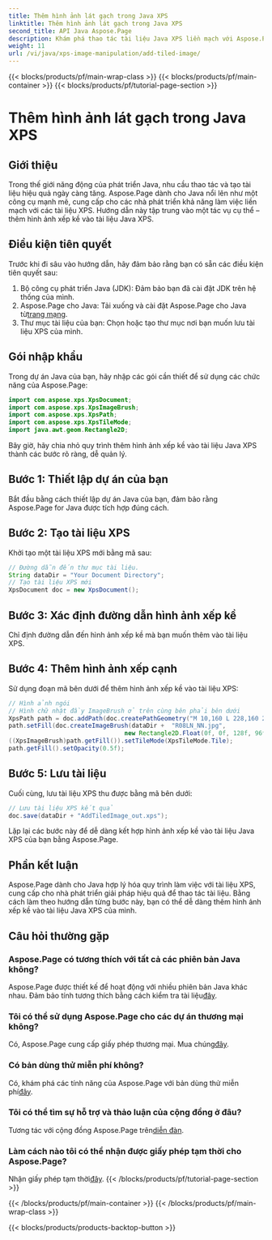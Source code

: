 ```yaml
---
title: Thêm hình ảnh lát gạch trong Java XPS
linktitle: Thêm hình ảnh lát gạch trong Java XPS
second_title: API Java Aspose.Page
description: Khám phá thao tác tài liệu Java XPS liền mạch với Aspose.Page. Tìm hiểu cách thêm hình ảnh xếp chồng một cách dễ dàng bằng hướng dẫn từng bước này.
weight: 11
url: /vi/java/xps-image-manipulation/add-tiled-image/
---
```


{{< blocks/products/pf/main-wrap-class >}}
{{< blocks/products/pf/main-container >}}
{{< blocks/products/pf/tutorial-page-section >}}

# Thêm hình ảnh lát gạch trong Java XPS

## Giới thiệu
Trong thế giới năng động của phát triển Java, nhu cầu thao tác và tạo tài liệu hiệu quả ngày càng tăng. Aspose.Page dành cho Java nổi lên như một công cụ mạnh mẽ, cung cấp cho các nhà phát triển khả năng làm việc liền mạch với các tài liệu XPS. Hướng dẫn này tập trung vào một tác vụ cụ thể – thêm hình ảnh xếp kề vào tài liệu Java XPS.
## Điều kiện tiên quyết
Trước khi đi sâu vào hướng dẫn, hãy đảm bảo rằng bạn có sẵn các điều kiện tiên quyết sau:
1. Bộ công cụ phát triển Java (JDK): Đảm bảo bạn đã cài đặt JDK trên hệ thống của mình.
2.  Aspose.Page cho Java: Tải xuống và cài đặt Aspose.Page cho Java từ[trang mạng](https://releases.aspose.com/page/java/).
3. Thư mục tài liệu của bạn: Chọn hoặc tạo thư mục nơi bạn muốn lưu tài liệu XPS của mình.
## Gói nhập khẩu
Trong dự án Java của bạn, hãy nhập các gói cần thiết để sử dụng các chức năng của Aspose.Page:
```java
import com.aspose.xps.XpsDocument;
import com.aspose.xps.XpsImageBrush;
import com.aspose.xps.XpsPath;
import com.aspose.xps.XpsTileMode;
import java.awt.geom.Rectangle2D;
```
Bây giờ, hãy chia nhỏ quy trình thêm hình ảnh xếp kề vào tài liệu Java XPS thành các bước rõ ràng, dễ quản lý.
## Bước 1: Thiết lập dự án của bạn
Bắt đầu bằng cách thiết lập dự án Java của bạn, đảm bảo rằng Aspose.Page for Java được tích hợp đúng cách.
## Bước 2: Tạo tài liệu XPS
Khởi tạo một tài liệu XPS mới bằng mã sau:
```java
// Đường dẫn đến thư mục tài liệu.
String dataDir = "Your Document Directory";
// Tạo tài liệu XPS mới
XpsDocument doc = new XpsDocument();
```
## Bước 3: Xác định đường dẫn hình ảnh xếp kề
Chỉ định đường dẫn đến hình ảnh xếp kề mà bạn muốn thêm vào tài liệu XPS.
## Bước 4: Thêm hình ảnh xếp cạnh
Sử dụng đoạn mã bên dưới để thêm hình ảnh xếp kề vào tài liệu XPS:
```java
// Hình ảnh ngói
// Hình chữ nhật đầy ImageBrush ở trên cùng bên phải bên dưới
XpsPath path = doc.addPath(doc.createPathGeometry("M 10,160 L 228,160 228,305 10,305"));
path.setFill(doc.createImageBrush(dataDir +  "R08LN_NN.jpg",
                                new Rectangle2D.Float(0f, 0f, 128f, 96f), new Rectangle2D.Float(0f, 0f, 64f, 48f)));
((XpsImageBrush)path.getFill()).setTileMode(XpsTileMode.Tile);
path.getFill().setOpacity(0.5f);
```
## Bước 5: Lưu tài liệu
Cuối cùng, lưu tài liệu XPS thu được bằng mã bên dưới:
```java
// Lưu tài liệu XPS kết quả
doc.save(dataDir + "AddTiledImage_out.xps"); 
```
Lặp lại các bước này để dễ dàng kết hợp hình ảnh xếp kề vào tài liệu Java XPS của bạn bằng Aspose.Page.
## Phần kết luận
Aspose.Page dành cho Java hợp lý hóa quy trình làm việc với tài liệu XPS, cung cấp cho nhà phát triển giải pháp hiệu quả để thao tác tài liệu. Bằng cách làm theo hướng dẫn từng bước này, bạn có thể dễ dàng thêm hình ảnh xếp kề vào tài liệu Java XPS của mình.

## Câu hỏi thường gặp
### Aspose.Page có tương thích với tất cả các phiên bản Java không?
 Aspose.Page được thiết kế để hoạt động với nhiều phiên bản Java khác nhau. Đảm bảo tính tương thích bằng cách kiểm tra tài liệu[đây](https://reference.aspose.com/page/java/).
### Tôi có thể sử dụng Aspose.Page cho các dự án thương mại không?
Có, Aspose.Page cung cấp giấy phép thương mại. Mua chúng[đây](https://purchase.aspose.com/buy).
### Có bản dùng thử miễn phí không?
 Có, khám phá các tính năng của Aspose.Page với bản dùng thử miễn phí[đây](https://releases.aspose.com/).
### Tôi có thể tìm sự hỗ trợ và thảo luận của cộng đồng ở đâu?
 Tương tác với cộng đồng Aspose.Page trên[diễn đàn](https://forum.aspose.com/c/page/39).
### Làm cách nào tôi có thể nhận được giấy phép tạm thời cho Aspose.Page?
 Nhận giấy phép tạm thời[đây](https://purchase.aspose.com/temporary-license/).
{{< /blocks/products/pf/tutorial-page-section >}}

{{< /blocks/products/pf/main-container >}}
{{< /blocks/products/pf/main-wrap-class >}}

{{< blocks/products/products-backtop-button >}}
